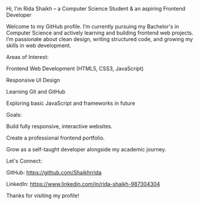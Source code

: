 Hi, I'm Rida Shaikh – a Computer Science Student & an aspiring Frontend Developer

Welcome to my GitHub profile. I’m currently pursuing my Bachelor's in Computer Science and actively learning and building frontend web projects. I’m passionate about clean design, writing structured code, and growing my skills in web development.



Areas of Interest:

Frontend Web Development (HTML5, CSS3, JavaScript)

Responsive UI Design

Learning Git and GitHub

Exploring basic JavaScript and frameworks in future



Goals:


Build fully responsive, interactive websites.

Create a professional frontend portfolio.

Grow as a self-taught developer alongside my academic journey.



Let's Connect:

GitHub: https://github.com/Shaikhrrida

LinkedIn: https://www.linkedin.com/in/rida-shaikh-987304304

Thanks for visiting my profile!

<!--
**Shaikhrrida/Shaikhrrida** is a ✨ _special_ ✨ repository because its `README.md` (this file) appears on your GitHub profile.

Here are some ideas to get you started:

- 🔭 I’m currently working on ...
- 🌱 I’m currently learning ...
- 👯 I’m looking to collaborate on ...
- 🤔 I’m looking for help with ...
- 💬 Ask me about ...
- 📫 How to reach me: ...
- 😄 Pronouns: ...
- ⚡ Fun fact: ...
-->

